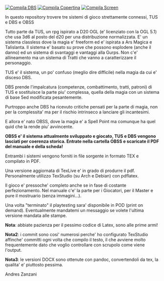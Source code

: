 
[![Compila DBS](https://github.com/buzzqw/TUS/actions/workflows/compila%20DBS.yml/badge.svg)](https://github.com/buzzqw/TUS/actions/workflows/compila%20DBS.yml)
[![Compila Copertina](https://github.com/buzzqw/TUS/actions/workflows/compila%20copertina.yml/badge.svg)](https://github.com/buzzqw/TUS/actions/workflows/compila%20copertina.yml)
[![Compila Screen](https://github.com/buzzqw/TUS/actions/workflows/Compila%20Screen.yml/badge.svg)](https://github.com/buzzqw/TUS/actions/workflows/Compila%20Screen.yml)


In questo repository trovere tre sistemi di gioco strettamente connessi, TUS e DBS e OBSS

Tutto parte da TUS, un rpg ispirato a D20 OGL (e' licenziato con la OGL 5.1) che usa 3d6 al posto del d20 per una distribuzione normalizzata. E' un sistema classless dove la magia e' freeform ed e' ispirata a Ars Magica e Talislanta. Il sistema e' basato su prove che possono esplodere (anche il danno) ed un sistema di svantaggi e vantaggi alla Gurps. 
Non c'e' allineamento ma un sistema di Tratti che vanno a caratterizzare il personaggio.

TUS e' il sistema, un po' confuso (meglio dire difficile) nella magia da cui e' disceso DBS.

DBS prende l'impalcatura (competenze, combattimento, tratti, patroni) di TUS e sostituisce la parte piu' complessa, quella della magia con un sistema di base 5ed modificata pesantemente.

Purtroppo anche DBS ha ricevuto critiche pensati per la parte di magia, non per la complessita' ma per il rischio intrinseco a lanciare gli incantesimi.

E allora e' nato OBSS, dove la magia e' a Spell Point ma comunque ha quel quid che la rende piu' avvincente.

**OBSS e' il sistema attualmente sviluppato e giocato, TUS e DBS vengono lasciati per coerenza storica.
Entrate nella cartella OBSS e scaricate il PDF del manuale e della scheda!**

Entrambi i sistemi vengono forniti in file sorgente in formato TEX e compilato in PDF.

Una versione aggiornata di TexLive e' in grado di produrre il pdf. Personalmente utilizzo TexStudio (su Arch e Debian) con pdflatex.

Il gioco e' pressoche' completo anche se in fase di costante perfezionamento. Nel manuale c'e' la parte per i Giocatori, per il Master e pure il mostruario (senza immagini...).

Una volta "terminato" il playtesting sara' disponibile in POD (print on demand). Eventualmente mandatemi un messaggio se volete l'ultima versione mandata alle stampe.

**Nota**: abbiate pazienza per il pessimo codice di Latex, sono alle prime armi!

**Nota2**: i commit sono cosi' numerosi perche' ho configurato TexStudio affinche' committi ogni volta che compilo il testo, il che avviene molto frequentemente dato che voglio controllare con scrupolo come viene l'output.

**Nota3**: le versioni DOCX sono ottenute con pandoc, convertendoli da tex, la qualita' e' piuttosto pessima.

Andres Zanzani

